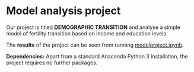 # Model analysis project

Our project is titled **DEMOGRAPHIC TRANSITION** and analyse a simple model of fertility transition based on income and education levels.

The **results** of the project can be seen from running [modelproject.ipynb](modelproject.ipynb).

**Dependencies:** Apart from a standard Anaconda Python 3 installation, the project requires no further packages.
